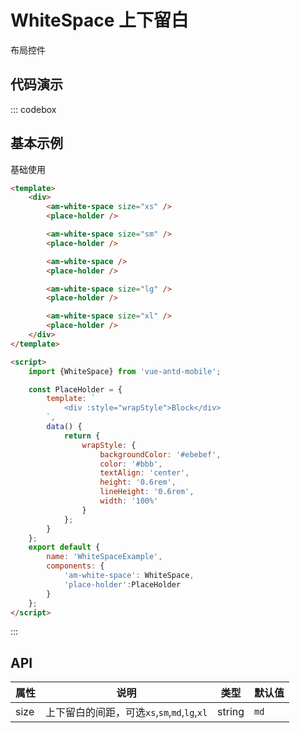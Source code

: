 # WhiteSpace 上下留白

布局控件

## 代码演示

::: codebox

## 基本示例

基础使用

```html
<template>
    <div>
        <am-white-space size="xs" />
        <place-holder />

        <am-white-space size="sm" />
        <place-holder />

        <am-white-space />
        <place-holder />

        <am-white-space size="lg" />
        <place-holder />

        <am-white-space size="xl" />
        <place-holder />
    </div>
</template>

<script>
    import {WhiteSpace} from 'vue-antd-mobile';

    const PlaceHolder = {
        template: `
            <div :style="wrapStyle">Block</div>
        `,
        data() {
            return {
                wrapStyle: {
                    backgroundColor: '#ebebef',
                    color: '#bbb',
                    textAlign: 'center',
                    height: '0.6rem',
                    lineHeight: '0.6rem',
                    width: '100%'
                }
            };
        }
    };
    export default {
        name: 'WhiteSpaceExample',
        components: {
            'am-white-space': WhiteSpace,
            'place-holder':PlaceHolder
        }
    };
</script>

```

:::

## API

| 属性 | 说明                                         | 类型   | 默认值 |
| ---- | -------------------------------------------- | ------ | ------ |
| size | 上下留白的间距，可选`xs`,`sm`,`md`,`lg`,`xl` | string | `md`   |